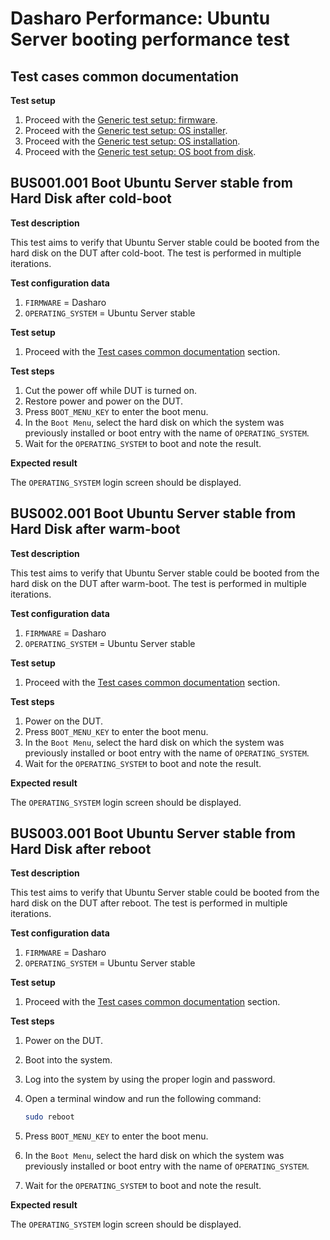 # Dasharo Performance: Ubuntu Server booting performance test

## Test cases common documentation

**Test setup**

1. Proceed with the
   [Generic test setup: firmware](../../generic-test-setup/#firmware).
1. Proceed with the
   [Generic test setup: OS installer](../../generic-test-setup/#os-installer).
1. Proceed with the
   [Generic test setup: OS installation](../../generic-test-setup/#os-installation).
1. Proceed with the
   [Generic test setup: OS boot from disk](../../generic-test-setup/#os-boot-from-disk).

## BUS001.001 Boot Ubuntu Server stable from Hard Disk after cold-boot

**Test description**

This test aims to verify that Ubuntu Server stable could be booted from the hard
disk on the DUT after cold-boot. The test is performed in multiple iterations.

**Test configuration data**

1. `FIRMWARE` = Dasharo
1. `OPERATING_SYSTEM` = Ubuntu Server stable

**Test setup**

1. Proceed with the
   [Test cases common documentation](#test-cases-common-documentation) section.

**Test steps**

1. Cut the power off while DUT is turned on.
1. Restore power and power on the DUT.
1. Press `BOOT_MENU_KEY` to enter the boot menu.
1. In the `Boot Menu`, select the hard disk on which the system was previously
   installed or boot entry with the name of `OPERATING_SYSTEM`.
1. Wait for the `OPERATING_SYSTEM` to boot and note the result.

**Expected result**

The `OPERATING_SYSTEM` login screen should be displayed.

## BUS002.001 Boot Ubuntu Server stable from Hard Disk after warm-boot

**Test description**

This test aims to verify that Ubuntu Server stable could be booted from the hard
disk on the DUT after warm-boot. The test is performed in multiple iterations.

**Test configuration data**

1. `FIRMWARE` = Dasharo
1. `OPERATING_SYSTEM` = Ubuntu Server stable

**Test setup**

1. Proceed with the
   [Test cases common documentation](#test-cases-common-documentation) section.

**Test steps**

1. Power on the DUT.
1. Press `BOOT_MENU_KEY` to enter the boot menu.
1. In the `Boot Menu`, select the hard disk on which the system was previously
   installed or boot entry with the name of `OPERATING_SYSTEM`.
1. Wait for the `OPERATING_SYSTEM` to boot and note the result.

**Expected result**

The `OPERATING_SYSTEM` login screen should be displayed.

## BUS003.001 Boot Ubuntu Server stable from Hard Disk after reboot

**Test description**

This test aims to verify that Ubuntu Server stable could be booted from the hard
disk on the DUT after reboot. The test is performed in multiple iterations.

**Test configuration data**

1. `FIRMWARE` = Dasharo
1. `OPERATING_SYSTEM` = Ubuntu Server stable

**Test setup**

1. Proceed with the
   [Test cases common documentation](#test-cases-common-documentation) section.

**Test steps**

1. Power on the DUT.
1. Boot into the system.
1. Log into the system by using the proper login and password.
1. Open a terminal window and run the following command:

    ```bash
    sudo reboot
    ```

1. Press `BOOT_MENU_KEY` to enter the boot menu.
1. In the `Boot Menu`, select the hard disk on which the system was previously
   installed or boot entry with the name of `OPERATING_SYSTEM`.
1. Wait for the `OPERATING_SYSTEM` to boot and note the result.

**Expected result**

The `OPERATING_SYSTEM` login screen should be displayed.
